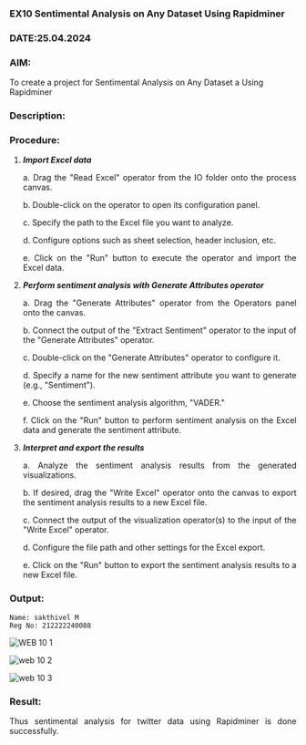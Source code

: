 ### EX10  Sentimental Analysis on Any Dataset Using Rapidminer
### DATE:25.04.2024

### AIM: 
To create a project for Sentimental Analysis on Any Dataset a Using Rapidminer
### Description: 
<div align = "justify">

### Procedure:
1) ***Import Excel data***
    <p>a. Drag the "Read Excel" operator from the IO folder onto the process canvas.
    <p>b. Double-click on the operator to open its configuration panel.
    <p>c. Specify the path to the Excel file you want to analyze.
    <p>d. Configure options such as sheet selection, header inclusion, etc.
    <p>e. Click on the "Run" button to execute the operator and import the Excel data.
2) ***Perform sentiment analysis with Generate Attributes operator***
    <p>a. Drag the "Generate Attributes" operator from the Operators panel onto the canvas.
    <p>b. Connect the output of the "Extract Sentiment" operator to the input of the "Generate Attributes" operator.
    <p>c. Double-click on the "Generate Attributes" operator to configure it.
    <p>d. Specify a name for the new sentiment attribute you want to generate (e.g., "Sentiment").
    <p>e. Choose the sentiment analysis algorithm, "VADER."
    <p>f. Click on the "Run" button to perform sentiment analysis on the Excel data and generate the sentiment attribute.
3) ***Interpret and export the results***
    <p>a. Analyze the sentiment analysis results from the generated visualizations.
    <p>b. If desired, drag the "Write Excel" operator onto the canvas to export the sentiment analysis results to a new Excel file.
    <p>c. Connect the output of the visualization operator(s) to the input of the "Write Excel" operator.
    <p>d. Configure the file path and other settings for the Excel export.
    <p>e. Click on the "Run" button to export the sentiment analysis results to a new Excel file.








    

### Output:
```
Name: sakthivel M    
Reg No: 212222240088
```
![WEB 10 1](https://github.com/Sakthimurugavel/WDM_EXP10/assets/118707246/78bbba2d-18aa-46ac-aeb1-f2fae31579fa)

![web 10 2](https://github.com/Sakthimurugavel/WDM_EXP10/assets/118707246/33fce4cf-d1d9-41e4-96f9-b912f1664506)

![web 10 3](https://github.com/Sakthimurugavel/WDM_EXP10/assets/118707246/9863bbfd-ea51-4a3e-a901-3574e337f242)


### Result:
Thus sentimental analysis for twitter data using Rapidminer is done successfully.
